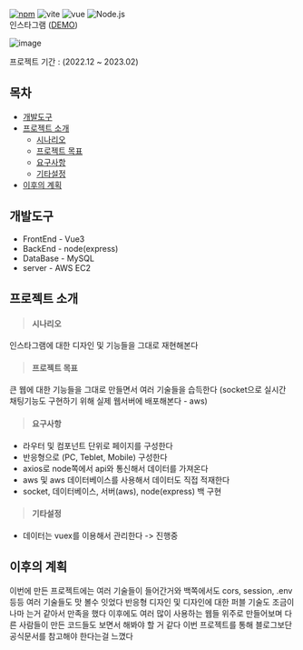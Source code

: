 <!-- 현 npm 버전 16.3.0 -> 버전적는곳이 없다(일단 17.0.0으로 보류 -> 추후에 현 버전으로 바꾼다) -->
[![npm](https://img.shields.io/npm/v/standard.svg)](https://www.npmjs.com/package/npm-auto-version)
![vite](https://img.shields.io/badge/Vite-646CFF)
![vue](https://img.shields.io/badge/Vue3-4FC08D)
![Node.js](https://img.shields.io/badge/Node.js-339933)
<br />
인스타그램 ([DEMO](https://y-instagram.netlify.app))

![image](https://github.com/yym1623/instagram/assets/43946794/15304330-3677-4ada-8b91-9b51d58ec33f)

프로젝트 기간 : (2022.12 ~ 2023.02)


## 목차
* <a href="#개발도구">개발도구</a>
* <a href="#프로젝트-소개">프로젝트 소개</a>
  * <a href="#시나리오">시나리오</a>
  * <a href="#프로젝트-목표">프로젝트 목표</a>
  * <a href="#요구사항">요구사항</a>
  * <a href="#기타설정">기타설정</a>
* <a href="#이후의-계획">이후의 계획</a>


## 개발도구
* FrontEnd - Vue3
* BackEnd - node(express)
* DataBase - MySQL
* server - AWS EC2

## 프로젝트 소개
> #### 시나리오

인스타그램에 대한 디자인 및 기능들을 그대로 재현해본다

> #### 프로젝트 목표

큰 웹에 대한 기능들을 그대로 만들면서 여러 기술들을 습득한다 (socket으로 실시간 채팅기능도 구현하기 위해 실제 웹서버에 배포해본다 - aws)

> #### 요구사항
* 라우터 및 컴포넌트 단위로 페이지를 구성한다
* 반응형으로 (PC, Teblet, Mobile) 구성한다
* axios로 node쪽에서 api와 통신해서 데이터를 가져온다
* aws 및 aws 데이터베이스를 사용해서 데이터도 직접 적재한다
* socket, 데이터베이스, 서버(aws), node(express) 백 구현

> #### 기타설정
* 데이터는 vuex를 이용해서 관리한다 -> 진행중


## 이후의 계획
이번에 만든 프로젝트에는 여러 기술들이 들어간거와 백쪽에서도 cors, session, .env 등등 여러 기술들도 맛 볼수 잇었다
반응형 디자인 및 디자인에 대한 퍼블 기술도 조금이나마 는거 같아서 만족을 했다
이후에도 여러 많이 사용하는 웹들 위주로 만들어보며 다른 사람들이 만든 코드들도 보면서 해봐야 할 거 같다
이번 프로젝트를 통해 블로그보단 공식문서를 참고해야 한다는걸 느꼈다
